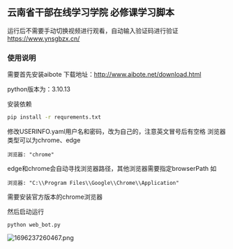 ## 云南省干部在线学习学院 必修课学习脚本
运行后不需要手动切换视频进行观看，自动输入验证码进行验证
https://www.ynsgbzx.cn/

### 使用说明
需要首先安装aibote
下载地址：http://www.aibote.net/download.html

python版本为：3.10.13

安装依赖
```bash
pip install -r requrements.txt
```

修改USERINFO.yaml用户名和密码，改为自己的，注意英文冒号后有空格
浏览器类型可以为chrome、edge
```
浏览器: "chrome"
```

edge和chrome会自动寻找浏览器路径，其他浏览器需要指定browserPath
如
```
浏览器: "C:\\Program Files\\Google\\Chrome\\Application"
```

需要安装官方版本的chrome浏览器

然后启动运行
```
python web_bot.py
```

![1696237260467.png](https://img1.imgtp.com/2023/10/02/kjWxcxXm.png)

